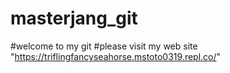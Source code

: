 # masterjang_git
#welcome to my git
#please visit my web site "https://triflingfancyseahorse.mstoto0319.repl.co/"
